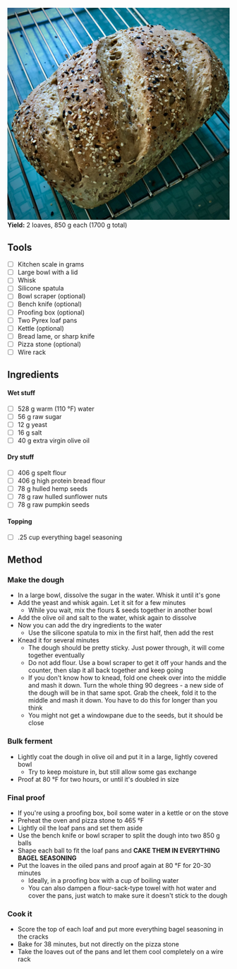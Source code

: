 ![The Loaf](https://github.com/jimicidal/miscellaneous/blob/main/C94E22EF-94B5-4233-9689-688E8579CB51.jpeg?raw=true)
**Yield:** 2 loaves, 850 g each (1700 g total)
## Tools
- [ ] Kitchen scale in grams
- [ ] Large bowl with a lid
- [ ] Whisk
- [ ] Silicone spatula
- [ ] Bowl scraper (optional)
- [ ] Bench knife (optional)
- [ ] Proofing box (optional)
- [ ] Two Pyrex loaf pans
- [ ] Kettle (optional)
- [ ] Bread lame, or sharp knife
- [ ] Pizza stone (optional)
- [ ] Wire rack
## Ingredients
#### Wet stuff
- [ ] 528 g warm (110 °F) water
- [ ] 56 g raw sugar
- [ ] 12 g yeast
- [ ] 16 g salt
- [ ] 40 g extra virgin olive oil
#### Dry stuff
- [ ] 406 g spelt flour
- [ ] 406 g high protein bread flour
- [ ] 78 g hulled hemp seeds
- [ ] 78 g raw hulled sunflower nuts
- [ ] 78 g raw pumpkin seeds
#### Topping
- [ ] .25 cup everything bagel seasoning

## Method
### Make the dough
- In a large bowl, dissolve the sugar in the water. Whisk it until it's gone
- Add the yeast and whisk again. Let it sit for a few minutes
	- While you wait, mix the flours & seeds together in another bowl
- Add the olive oil and salt to the water, whisk again to dissolve
- Now you can add the dry ingredients to the water
	- Use the silicone spatula to mix in the first half, then add the rest
- Knead it for several minutes
	- The dough should be pretty sticky. Just power through, it will come together eventually
	- Do not add flour. Use a bowl scraper to get it off your hands and the counter, then slap it all back together and keep going
	- If you don't know how to knead, fold one cheek over into the middle and mash it down. Turn the whole thing 90 degrees - a new side of the dough will be in that same spot. Grab the cheek, fold it to the middle and mash it down. You have to do this for longer than you think
	- You might not get a windowpane due to the seeds, but it should be close
### Bulk ferment
- Lightly coat the dough in olive oil and put it in a large, lightly covered bowl
	- Try to keep moisture in, but still allow some gas exchange
- Proof at 80 °F for two hours, or until it's doubled in size
### Final proof
- If you're using a proofing box, boil some water in a kettle or on the stove
- Preheat the oven and pizza stone to 465 °F
- Lightly oil the loaf pans and set them aside
- Use the bench knife or bowl scraper to split the dough into two 850 g balls
- Shape each ball to fit the loaf pans and **CAKE THEM IN EVERYTHING BAGEL SEASONING**
- Put the loaves in the oiled pans and proof again at 80 °F for 20-30 minutes
	- Ideally, in a proofing box with a cup of boiling water
	- You can also dampen a flour-sack-type towel with hot water and cover the pans, just watch to make sure it doesn't stick to the dough
### Cook it
- Score the top of each loaf and put more everything bagel seasoning in the cracks
- Bake for 38 minutes, but not directly on the pizza stone
- Take the loaves out of the pans and let them cool completely on a wire rack
